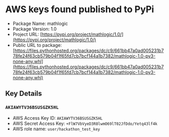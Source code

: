 # AWS keys found published to PyPi

* Package Name: mathlogic
* Package Version: 1.0
* Project URL: [https://pypi.org/project/mathlogic/1.0/](https://pypi.org/project/mathlogic/1.0/)
* Public URL to package: [https://files.pythonhosted.org/packages/dc/c9/661bb47a0ad005231b778fe24f63cb579b04f1f65fd7cb7bcf144a1b7382/mathlogic-1.0-py3-none-any.whl](https://files.pythonhosted.org/packages/dc/c9/661bb47a0ad005231b778fe24f63cb579b04f1f65fd7cb7bcf144a1b7382/mathlogic-1.0-py3-none-any.whl)

## Key Details
### `AKIAWYTV36BSUSGZK5HL`

* AWS Access Key ID: `AKIAWYTV36BSUSGZK5HL`
* AWS Secret Access Key: `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` 
* AWS role name: `user/hackathon_test_key`
